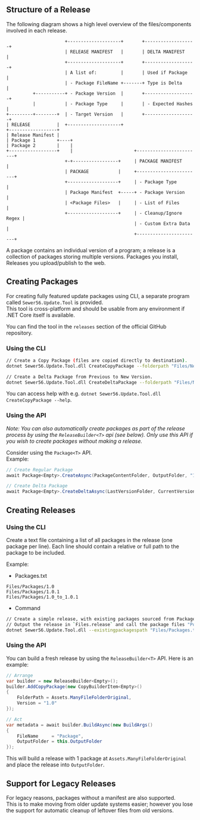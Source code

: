 ## Structure of a Release

The following diagram shows a high level overview of the files/components involved in each release.

```
                      +--------------------+       +-------------------+
                      | RELEASE MANIFEST   |       | DELTA MANIFEST    |
                      +--------------------+       +-------------------+
                      | A list of:         |       | Used if Package   |
                      | - Package FileName +-------+ Type is Delta     |
          +-----------+ - Package Version  |       +-------------------+
          |           | - Package Type     |       | - Expected Hashes |	   
+---------+--------+  | - Target Version   |       +-------------------+
| RELEASE          |  +--------------------+
+------------------+
| Release Manifest |
| Package 1        +----+
| Package 2        |	|
+------------------+    |                       +------------------------+
                      +-+-----------------+     | PACKAGE MANIFEST       |
                      | PACKAGE        	  |     +------------------------+
                      +-------------------+     | - Package Type         |
                      | Package Manifest  +-----+ - Package Version      |
                      | <Package Files>   |     | - List of Files        |
                      +-------------------+     | - Cleanup/Ignore Regex |
												| - Custom Extra Data    |
												+------------------------+
```

A package contains an individual version of a program; a release is a collection of packages storing multiple versions.
Packages you install, Releases you upload/publish to the web.

## Creating Packages

For creating fully featured update packages using CLI, a separate program called `Sewer56.Update.Tool` is provided.  
This tool is cross-platform and should be usable from any environment if .NET Core itself is available.

You can find the tool in the `releases` section of the official GitHub repository.  

### Using the CLI

```bash
// Create a Copy Package (files are copied directly to destination).
dotnet Sewer56.Update.Tool.dll CreateCopyPackage --folderpath "Files/NewVersion" --version "1.0" --outputpath "Files/Packages/1.0"

// Create a Delta Package from Previous to New Version.
dotnet Sewer56.Update.Tool.dll CreateDeltaPackage --folderpath "Files/NewVersion" --lastversionfolderpath "Files/LastVersion" --version "1.0.1" --lastversion "1.0" --outputpath "Files/Packages/1.0_to_1.0.1"
```

You can access help with e.g. `dotnet Sewer56.Update.Tool.dll CreateCopyPackage --help`.

### Using the API

*Note: You can also automatically create packages as part of the release process by using the `ReleaseBuilder<T>` api (see below).
Only use this API if you wish to create packages without making a release.*

Consider using the `Package<T>` API.  
Example: 

```csharp
// Create Regular Package
await Package<Empty>.CreateAsync(PackageContentFolder, OutputFolder, "1.0");

// Create Delta Package
await Package<Empty>.CreateDeltaAsync(LastVersionFolder, CurrentVersionFolder, OutputFolder, "1.0", "1.0.1");
```

## Creating Releases

### Using the CLI

Create a text file containing a list of all packages in the release (one package per line). 
Each line should contain a relative or full path to the package to be included. 

Example:

- Packages.txt
```
Files/Packages/1.0
Files/Packages/1.0.1
Files/Packages/1.0_to_1.0.1
```

- Command
```bash
// Create a simple release, with existing packages sourced from Packages.txt
// Output the release in `Files.release` and call the package files "Poems".
dotnet Sewer56.Update.Tool.dll --existingpackagespath "Files/Packages.txt" --outputpath "Files/Release" --packagename Poems 
```

### Using the API

You can build a fresh release by using the `ReleaseBuilder<T>` API.
Here is an example:

```csharp
// Arrange
var builder = new ReleaseBuilder<Empty>();
builder.AddCopyPackage(new CopyBuilderItem<Empty>()
{
    FolderPath = Assets.ManyFileFolderOriginal,
    Version = "1.0"
});

// Act
var metadata = await builder.BuildAsync(new BuildArgs()
{
    FileName     = "Package",
    OutputFolder = this.OutputFolder
});
```

This will build a release with 1 package at `Assets.ManyFileFolderOriginal` and place the release into `OutputFolder`.

## Support for Legacy Releases

For legacy reasons, packages without a manifest are also supported.  
This is to make moving from older update systems easier; however you lose the support for automatic cleanup of leftover files from old versions.